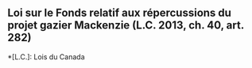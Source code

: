 ## Loi sur le Fonds relatif aux répercussions du projet gazier Mackenzie (L.C. 2013, ch. 40, art. 282)
  *[L.C.]: Lois du Canada
